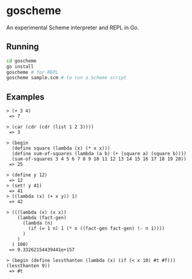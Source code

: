 # goscheme
An experimental Scheme interpreter and REPL in Go.

## Running
```bash
cd goscheme
go install
goscheme # for REPL
goscheme sample.scm # to run a Scheme script
```

## Examples
```clojurescript
> (+ 3 4)
 => 7

> (car (cdr (cdr (list 1 2 3))))
 => 3

> (begin 
  (define square (lambda (x) (* x x)))
  (define sum-of-squares (lambda (a b) (+ (square a) (square b))))
  (sum-of-squares 3 4 5 6 7 8 9 10 11 12 13 14 15 16 17 18 19 20))
 => 25

> (define y 12)
 => 12
> (set! y 41)
 => 41
> ((lambda (x) (+ x y)) 1)
 => 42

> (((lambda (x) (x x))
    (lambda (fact-gen)
      (lambda (n)
        (if (= 1 n) 1 (* n ((fact-gen fact-gen) (- n 1))))
      )
    )
  ) 100)
 => 9.33262154439441e+157

> (begin (define lessthanten (lambda (x) (if (< x 10) #t #f))) (lessthanten 9))
 => #t

```
